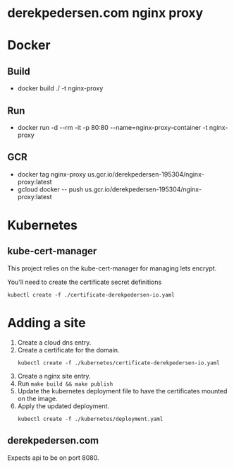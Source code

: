 # derekpedersen.com nginx proxy #

# Docker

## Build
- docker build ./ -t nginx-proxy

## Run
- docker run -d --rm -it -p 80:80 --name=nginx-proxy-container -t nginx-proxy

## GCR
- docker tag nginx-proxy us.gcr.io/derekpedersen-195304/nginx-proxy:latest
- gcloud docker -- push us.gcr.io/derekpedersen-195304/nginx-proxy:latest

# Kubernetes

## kube-cert-manager

This project relies on the kube-cert-manager for managing lets encrypt.

You'll need to create the certificate secret definitions
```
kubectl create -f ./certificate-derekpedersen-io.yaml
```

# Adding a site

1. Create a cloud dns entry.
2. Create a certificate for the domain.
    ```
    kubectl create -f ./kubernetes/certificate-derekpedersen-io.yaml
    ```
3. Create a nginx site entry. 
4. Run `make build && make publish`
5. Update the kubernetes deployment file to have the certificates mounted on the image.
5. Apply the updated deployment.
    ```
    kubectl create -f ./kubernetes/deployment.yaml
    ```


## derekpedersen.com
Expects api to be on port 8080.
